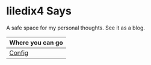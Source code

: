 # liledix4 Says

A safe space for my personal thoughts. See it as a blog.

| Where you can go              |
| :---------------------------- |
| [Config](Config/README.md)    |